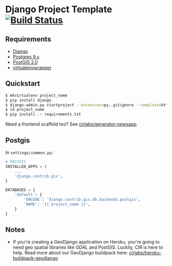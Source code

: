 # Django Project Template [![Build Status](https://secure.travis-ci.org/cirlabs/django-project-template.png?branch=master)](http://travis-ci.org/cirlabs/django-project-template)

## Requirements
- [Django](https://www.djangoproject.com/)
- [Postgres 9.x](http://www.postgresql.org/)
- [PostGIS 2.0](http://postgis.net/)
- [virtualenvwrapper](http://virtualenvwrapper.readthedocs.org/en/latest/)

## Quickstart
```bash
$ mkvirtualenv project_name
$ pip install django
$ django-admin.py startproject --extension=py,.gitignore --template=https://github.com/cirlabs/django-project-template/archive/master.zip project_name
$ cd project_name
$ pip install -r requirements.txt
```

Need a frontend scaffold too? See [cirlabs/generator-newsapp](http://github.com/cirlabs/generator-newsapp).


## Postgis
In `settings/common.py`:

```python
# POSTGIS
INSTALLED_APPS = (
    ...
    'django.contrib.gis',
}

DATABASES = {
    'default': {
        'ENGINE': 'django.contrib.gis.db.backends.postgis',
        'NAME': '{{ project_name }}',
    }
}
```

## Notes
- If you're creating a GeoDjango application on Heroku, you're going to need geo spatial libraries like GDAL and PostGIS. Luckily, CIR is here to help. Read more about our GeoDjango buildpack here: [cirlabs/heroku-buildpack-geodjango](https://github.com/cirlabs/heroku-buildpack-geodjango)

